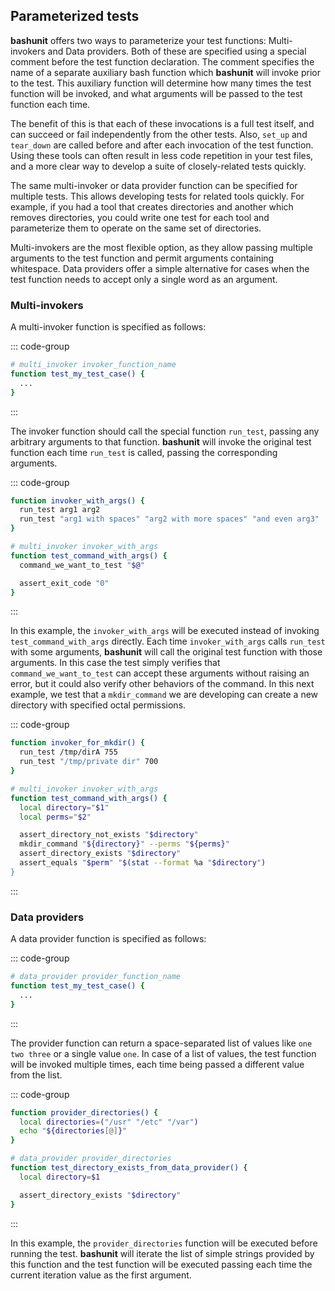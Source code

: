 ## Parameterized tests

**bashunit** offers two ways to parameterize your test functions:
Multi-invokers and Data providers. Both of these are specified using a
special comment before the test function declaration. The comment
specifies the name of a separate auxiliary bash function which
**bashunit** will invoke prior to the test. This auxiliary function will
determine how many times the test function will be invoked, and what
arguments will be passed to the test function each time.

The benefit of this is that each of these invocations is a full test
itself, and can succeed or fail independently from the other tests.
Also, `set_up` and `tear_down` are called before and after each
invocation of the test function. Using these tools can often result in
less code repetition in your test files, and a more clear way to develop
a suite of closely-related tests quickly.

The same multi-invoker or data provider function can be specified for
multiple tests. This allows developing tests for related tools quickly.
For example, if you had a tool that creates directories and another
which removes directories, you could write one test for each tool and
parameterize them to operate on the same set of directories.

Multi-invokers are the most flexible option, as they allow passing
multiple arguments to the test function and permit arguments containing
whitespace. Data providers offer a simple alternative for cases when the
test function needs to accept only a single word as an argument.

### Multi-invokers

A multi-invoker function is specified as follows:

::: code-group
```bash [Example]
# multi_invoker invoker_function_name
function test_my_test_case() {
  ...
}
```
:::

The invoker function should call the special function `run_test`,
passing any arbitrary arguments to that function. **bashunit** will
invoke the original test function each time `run_test` is called,
passing the corresponding arguments.

::: code-group
```bash [Example]
function invoker_with_args() {
  run_test arg1 arg2
  run_test "arg1 with spaces" "arg2 with more spaces" "and even arg3"
}

# multi_invoker invoker_with_args
function test_command_with_args() {
  command_we_want_to_test "$@"

  assert_exit_code "0"
}
```
:::

In this example, the `invoker_with_args` will be executed instead of
invoking `test_command_with_args` directly. Each time
`invoker_with_args` calls `run_test` with some arguments, **bashunit**
will call the original test function with those arguments. In this case
the test simply verifies that `command_we_want_to_test` can accept these
arguments without raising an error, but it could also verify other
behaviors of the command. In this next example, we test that a
`mkdir_command` we are developing can create a new directory with
specified octal permissions.

::: code-group
```bash [Example]
function invoker_for_mkdir() {
  run_test /tmp/dirA 755
  run_test "/tmp/private dir" 700
}

# multi_invoker invoker_with_args
function test_command_with_args() {
  local directory="$1"
  local perms="$2"

  assert_directory_not_exists "$directory"
  mkdir_command "${directory}" --perms "${perms}"
  assert_directory_exists "$directory"
  assert_equals "$perm" "$(stat --format %a "$directory")
}
```
:::

### Data providers

A data provider function is specified as follows:

::: code-group
```bash [Example]
# data_provider provider_function_name
function test_my_test_case() {
  ...
}
```
:::

The provider function can return a space-separated list of values like
`one two three` or a single value `one`. In case of a list of values,
the test function will be invoked multiple times, each time being passed
a different value from the list.

::: code-group
```bash [Example]
function provider_directories() {
  local directories=("/usr" "/etc" "/var")
  echo "${directories[@]}"
}

# data_provider provider_directories
function test_directory_exists_from_data_provider() {
  local directory=$1

  assert_directory_exists "$directory"
}
```
:::

In this example, the `provider_directories` function will be executed
before running the test. **bashunit** will iterate the list of simple
strings provided by this function and the test function will be executed
passing each time the current iteration value as the first argument.
